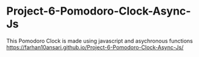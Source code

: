 # Project-6-Pomodoro-Clock-Async-Js
This Pomodoro Clock is made using javascript and asychronous functions
https://farhan10ansari.github.io/Project-6-Pomodoro-Clock-Async-Js/
